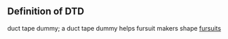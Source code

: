 ## Definition of DTD

duct tape dummy; a duct tape dummy helps fursuit makers shape [fursuits](./fursuit)

